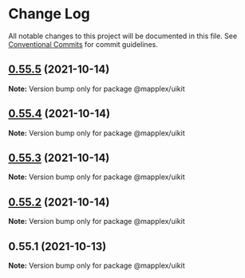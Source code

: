 # Change Log

All notable changes to this project will be documented in this file.
See [Conventional Commits](https://conventionalcommits.org) for commit guidelines.

## [0.55.5](https://github.com/pancakeswap/pancake-toolkit/compare/@mapplex/uikit@0.55.4...@mapplex/uikit@0.55.5) (2021-10-14)

**Note:** Version bump only for package @mapplex/uikit





## [0.55.4](https://github.com/pancakeswap/pancake-toolkit/compare/@mapplex/uikit@0.55.3...@mapplex/uikit@0.55.4) (2021-10-14)

**Note:** Version bump only for package @mapplex/uikit





## [0.55.3](https://github.com/pancakeswap/pancake-toolkit/compare/@mapplex/uikit@0.55.2...@mapplex/uikit@0.55.3) (2021-10-14)

**Note:** Version bump only for package @mapplex/uikit





## [0.55.2](https://github.com/pancakeswap/pancake-toolkit/compare/@mapplex/uikit@0.55.1...@mapplex/uikit@0.55.2) (2021-10-14)

**Note:** Version bump only for package @mapplex/uikit





## 0.55.1 (2021-10-13)

**Note:** Version bump only for package @mapplex/uikit
